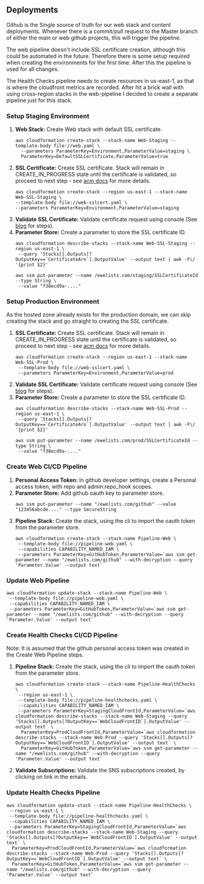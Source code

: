 ## Deployments
Github is the Single source of truth for our web stack and content deployments.  Whenever there is a commit/pull request to the Master branch of either the main or web github projects, this will trigger the pipeline.

The web pipeline doesn't include SSL certificate creation, although this could be automated in the future.  Therefore there is some setup required when creating the environments for the first time.  After this the pipeline is used for all changes.  

The Health Checks pipeline needs to create resources in us-east-1, as that is where the cloudfront metrics are recorded.  After hit a brick wall with using cross-region stacks in the web-pipeline I decided to create a separate pipeline just for this stack.

### Setup Staging Environment
1. **Web Stack:** Create Web stack with default SSL certificate.
    ```
    aws cloudformation create-stack --stack-name Web-Staging --template-body file://web.yaml \
      --parameters ParameterKey=Environment,ParameterValue=staging \
      ParameterKey=DefaultSSLCertificate,ParameterValue=true
    ```
1. **SSL Certificate:** Create SSL certificate. Stack will remain in CREATE_IN_PROGRESS state until the certificate is validated, so proceed to next step - see [acm docs](https://docs.aws.amazon.com/AWSCloudFormation/latest/UserGuide/aws-resource-certificatemanager-certificate.html) for more details.
    ```
    aws cloudformation create-stack --region us-east-1 --stack-name Web-SSL-Staging \
    --template-body file://web-sslcert.yaml \
    --parameters ParameterKey=Environment,ParameterValue=staging
    ```
1. **Validate SSL Certificate:** Validate certificate request using console (See [blog](https://aws.amazon.com/blogs/security/easier-certificate-validation-using-dns-with-aws-certificate-manager/) for steps).
1. **Parameter Store:** Create a parameter to store the SSL certificate ID.
    ```
    aws cloudformation describe-stacks --stack-name Web-SSL-Staging --region us-east-1 \
     --query 'Stacks[].Outputs[?OutputKey==`CertificateArn`].OutputValue' --output text | awk -F\/ '{print $2}'

    aws ssm put-parameter --name /ewelists.com/staging/SSLCertificateId --type String \
     --value "f38ecd9a-...."
    ```

### Setup Production Environment
As the hosted zone already exists for the production domain, we can skip creating the stack and go straight to creating the SSL certificate.

1. **SSL Certificate:** Create SSL certificate. Stack will remain in CREATE_IN_PROGRESS state until the certificate is validated, so proceed to next step - see [acm docs](https://docs.aws.amazon.com/AWSCloudFormation/latest/UserGuide/aws-resource-certificatemanager-certificate.html) for more details.
    ```
    aws cloudformation create-stack --region us-east-1 --stack-name Web-SSL-Prod \
     --template-body file://web-sslcert.yaml \
     --parameters ParameterKey=Environment,ParameterValue=prod
    ```
1. **Validate SSL Certificate:** Validate certificate request using console (See [blog](https://aws.amazon.com/blogs/security/easier-certificate-validation-using-dns-with-aws-certificate-manager/) for steps).
1. **Parameter Store:** Create a parameter to store the SSL certificate ID.
    ```
    aws cloudformation describe-stacks --stack-name Web-SSL-Prod --region us-east-1 \
     --query 'Stacks[].Outputs[?OutputKey==`CertificateArn`].OutputValue' --output text | awk -F\/ '{print $2}'

    aws ssm put-parameter --name /ewelists.com/prod/SSLCertificateId --type String \
     --value "f38ecd9a-...."
    ```

### Create Web CI/CD Pipeline
1. **Personal Access Token:** In github developer settings, create a Personal access token, with repo and admin:repo_hook scopes.
1. **Parameter Store:** Add github oauth key to parameter store.
    ```
    aws ssm put-parameter --name "/ewelists.com/github" --value "123456abcde...." --type SecureString
    ```
1. **Pipeline Stack:** Create the stack, using the cli to import the oauth token from the parameter store.
    ```
    aws cloudformation create-stack --stack-name Pipeline-Web \
     --template-body file://pipeline-web.yaml \
     --capabilities CAPABILITY_NAMED_IAM \
     --parameters ParameterKey=GitHubToken,ParameterValue=`aws ssm get-parameter --name "/ewelists.com/github" --with-decryption --query 'Parameter.Value' --output text`
    ```

### Update Web Pipeline
```
aws cloudformation update-stack --stack-name Pipeline-Web \
 --template-body file://pipeline-web.yaml \
 --capabilities CAPABILITY_NAMED_IAM \
 --parameters ParameterKey=GitHubToken,ParameterValue=`aws ssm get-parameter --name "/ewelists.com/github" --with-decryption --query 'Parameter.Value' --output text`
```

### Create Health Checks CI/CD Pipeline
Note: It is assumed that the github personal access token was created in the Create Web Pipeline steps.

1. **Pipeline Stack:** Create the stack, using the cli to import the oauth token from the parameter store.
    ```
    aws cloudformation create-stack --stack-name Pipeline-HealthChecks \
     --region us-east-1 \
     --template-body file://pipeline-healthchecks.yaml \
     --capabilities CAPABILITY_NAMED_IAM \
     --parameters ParameterKey=StagingCloudFrontId,ParameterValue=`aws cloudformation describe-stacks --stack-name Web-Staging --query 'Stacks[].Outputs[?OutputKey==`WebCloudFrontID`].OutputValue' --output text` \
      ParameterKey=ProdCloudFrontId,ParameterValue=`aws cloudformation describe-stacks --stack-name Web-Prod --query 'Stacks[].Outputs[?OutputKey==`WebCloudFrontID`].OutputValue' --output text` \
      ParameterKey=GitHubToken,ParameterValue=`aws ssm get-parameter --name "/ewelists.com/github" --with-decryption --query 'Parameter.Value' --output text`
    ```
1. **Validate Subscriptions:** Validate the SNS subscriptions created, by clicking on link in the emails.

### Update Health Checks Pipeline
```
aws cloudformation update-stack --stack-name Pipeline-HealthChecks \
 --region us-east-1 \
 --template-body file://pipeline-healthchecks.yaml \
 --capabilities CAPABILITY_NAMED_IAM \
 --parameters ParameterKey=StagingCloudFrontId,ParameterValue=`aws cloudformation describe-stacks --stack-name Web-Staging --query 'Stacks[].Outputs[?OutputKey==`WebCloudFrontID`].OutputValue' --output text` \
  ParameterKey=ProdCloudFrontId,ParameterValue=`aws cloudformation describe-stacks --stack-name Web-Prod --query 'Stacks[].Outputs[?OutputKey==`WebCloudFrontID`].OutputValue' --output text` \
  ParameterKey=GitHubToken,ParameterValue=`aws ssm get-parameter --name "/ewelists.com/github" --with-decryption --query 'Parameter.Value' --output text`
```
